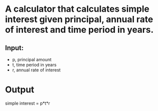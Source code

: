 # A calculator that calculates simple interest given principal, annual rate of interest and time period in years.
## Input:
* p, principal amount   
* t, time period in years
* r, annual rate of interest
   
# Output
   simple interest = p\*t\*r
